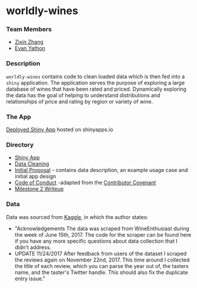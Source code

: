 # worldly-wines

### Team Members
- [Zixin Zhang](https://github.com/zxzzhangg)
- [Evan Yathon](https://github.com/EvanYathon)

### Description
`worldly-wines` contains code to clean loaded data which is then fed into a `shiny` application.  The application serves the purpose of exploring a large database of wines that have been rated and priced.  Dynamically exploring the data has the goal of helping to understand distributions and relationships of price and rating by region or variety of wine.

### The App
[Deployed Shiny App](https://evanyathon.shinyapps.io/worldly-wines/) hosted on shinyapps.io

### Directory
- [Shiny App](src/app.R)
- [Data Cleaning](load_data.R)
- [Initial Proposal](proposal.md) - contains data description, an example usage case and initial app design
- [Code of Conduct](CONDUCT.md) -adapted from the [Contributor Covenant](https://www.contributor-covenant.org/version/1/4/code-of-conduct.html)
- [Milestone 2 Writeup](write.md)

### Data
Data was sourced from [Kaggle](https://www.kaggle.com/zynicide/wine-reviews/data), in which the author states:
- "Acknowledgements
The data was scraped from WineEnthusiast during the week of June 15th, 2017. The code for the scraper can be found here if you have any more specific questions about data collection that I didn't address.
- UPDATE 11/24/2017 After feedback from users of the dataset I scraped the reviews again on November 22nd, 2017. This time around I collected the title of each review, which you can parse the year out of, the tasters name, and the taster's Twitter handle. This should also fix the duplicate entry issue."
